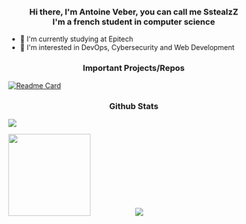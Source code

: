 <h3 align="center"> Hi there, I'm Antoine Veber, you can call me SstealzZ </br> I'm a french student in computer science </h3>

- 🔭 I'm currently studying at Epitech
- 🌱 I'm interested in DevOps, Cybersecurity and Web Development

<!-- Important Projects/Repos -->

<h3 align="center"> Important Projects/Repos </h3>
            
[![Readme Card](https://github-readme-stats.vercel.app/api/pin/?username=SstealzZ&repo=VideoSweeper&theme=tokyonight)](https://github.com/SstealzZ/VideoSweeper)
    <!-- &emsp;&emsp;&nbsp;&nbsp; for adding space -->

</p>

<!-- Github Stats -->

<h3 align="center"> Github Stats </h3>
<!--
            &nbsp; -> space
            &emsp; -> 4x(&nbsp;)
-->

<p align="left">
    <img src="https://github-profile-trophy.vercel.app/?username=SstealzZ&theme=darkhub&margin-w=15&margin-h=15&column=8&v=2"/>
</p>

<p align="left">
    <img height="165" src="https://github-readme-stats-sstealzz.vercel.app/api?username=SstealzZ&count_private=true&include_all_commits=true&theme=tokyonight"/> &emsp;&emsp;&emsp;&emsp;&emsp;&nbsp;&nbsp;&nbsp;
    <img src="https://github-readme-stats-sstealzz.vercel.app/api/top-langs/?username=SstealzZ&langs_count=10&layout=compact&role=OWNER,ORGANIZATION_MEMBER,COLLABORATOR&theme=tokyonight"/>
</p>
